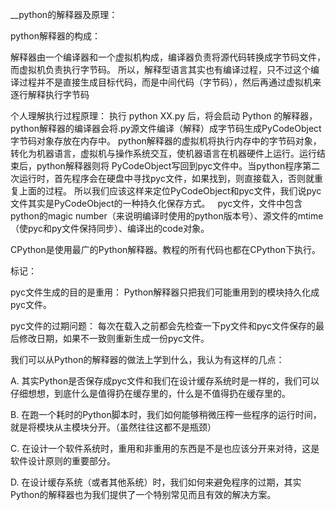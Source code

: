 __python的解释器及原理：

python解释器的构成：

解释器由一个编译器和一个虚拟机构成，编译器负责将源代码转换成字节码文件，而虚拟机负责执行字节码。
所以，解释型语言其实也有编译过程，只不过这个编译过程并不是直接生成目标代码，而是中间代码（字节码），然后再通过虚拟机来逐行解释执行字节码

个人理解执行过程原理：
执行 python XX.py 后，将会启动 Python 的解释器，python解释器的编译器会将.py源文件编译（解释）成字节码生成PyCodeObject字节码对象存放在内存中。
python解释器的虚拟机将执行内存中的字节码对象，转化为机器语言，虚拟机与操作系统交互，使机器语言在机器硬件上运行。运行结束后，python解释器则将
PyCodeObject写回到pyc文件中。当python程序第二次运行时，首先程序会在硬盘中寻找pyc文件，如果找到，则直接载入，否则就重复上面的过程。
所以我们应该这样来定位PyCodeObject和pyc文件，我们说pyc文件其实是PyCodeObject的一种持久化保存方式。
 
pyc文件，文件中包含python的magic number（来说明编译时使用的python版本号）、源文件的mtime（使pyc和py文件保持同步）、编译出的code对象。

CPython是使用最广的Python解释器。教程的所有代码也都在CPython下执行。

标记：

pyc文件生成的目的是重用：
Python解释器只把我们可能重用到的模块持久化成pyc文件。

pyc文件的过期问题：
每次在载入之前都会先检查一下py文件和pyc文件保存的最后修改日期，如果不一致则重新生成一份pyc文件。

我们可以从Python的解释器的做法上学到什么，我认为有这样的几点：

A. 其实Python是否保存成pyc文件和我们在设计缓存系统时是一样的，我们可以仔细想想，到底什么是值得扔在缓存里的，什么是不值得扔在缓存里的。

B. 在跑一个耗时的Python脚本时，我们如何能够稍微压榨一些程序的运行时间，就是将模块从主模块分开。（虽然往往这都不是瓶颈）

C. 在设计一个软件系统时，重用和非重用的东西是不是也应该分开来对待，这是软件设计原则的重要部分。

D. 在设计缓存系统（或者其他系统）时，我们如何来避免程序的过期，其实Python的解释器也为我们提供了一个特别常见而且有效的解决方案。



